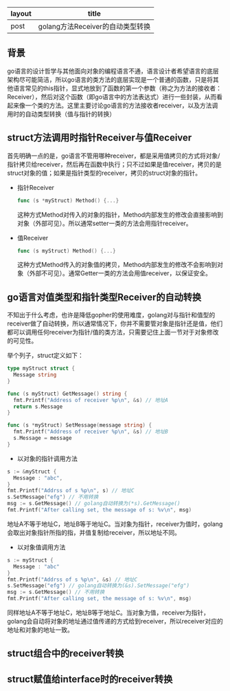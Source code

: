| layout | title                            |
| ------ | -------------------------------- |
| post   | golang方法Receiver的自动类型转换 |

 

## 背景

go语言的设计哲学与其他面向对象的编程语言不通，语言设计者希望语言的底层架构尽可能简洁，所以go语言的类方法的底层实现是一个普通的函数，只是将其他语言常见的this指针，显式地放到了函数的第一个参数（称之为方法的接收者：Receiver），然后对这个函数（即go语言中的方法表达式）进行一些封装，从而看起来像一个类的方法。这里主要讨论go语言的方法接收者receiver，以及方法调用时的自动类型转换（值与指针的转换）



## struct方法调用时指针Receiver与值Receiver

首先明确一点的是，go语言不管用哪种receiver，都是采用值拷贝的方式将对象/指针拷贝给receiver，然后再在函数中执行；只不过如果是值receiver，拷贝的是struct对象的值；如果是指针类型的receiver，拷贝的struct对象的指针。

- 指针Receiver

  ```go
  func (s *myStruct) Method() {...}
  ```

  这种方式Method对传入的对象的指针，Method内部发生的修改会直接影响到对象（外部可见）。所以通常setter一类的方法会用指针receiver。

- 值Receiver

  ```go
  func (s myStruct) Method() {...}
  ```

  这种方式Method传入的对象值的拷贝，Method内部发生的修改不会影响到对象（外部不可见）。通常Getter一类的方法会用值receiver，以保证安全。



## go语言对值类型和指针类型Receiver的自动转换

不知出于什么考虑，也许是降低gopher的使用难度，golang对与指针和值型的receiver做了自动转换，所以通常情况下，你并不需要管对象是指针还是值，他们都可以调用任何receiver为指针/值的类方法，只需要记住上面一节对于对象修改的可见性。

举个列子，struct定义如下：

``` go
type myStruct struct {
  Message string
}

func (s myStruct) GetMessage() string {
  fmt.Printf("Address of receiver %p\n", &s) // 地址A
  return s.Message
}

func (s *myStruct) SetMessage(message string) {
  fmt.Printf("Address of receiver %p\n", &s) // 地址B
  s.Message = message
}
```

- 以对象的指针调用方法

``` go
s := &myStruct {
  Message : "abc",
}
fmt.Printf("Addrss of s %p\n", s) // 地址C
s.SetMessage("efg") // 不用转换
msg := s.GetMessage() // golang自动转换为(*s).GetMessage()
fmt.Printf("After calling set, the message of s: %v\n", msg)

```

地址A不等于地址C，地址B等于地址C。当对象为指针，receiver为值时，golang会取出对象指针所指的指，并值复制给receiver，所以地址不同。

- 以对象值调用方法

```go
s := myStruct {
  Message : "abc"
}
fmt.Printf("Addrss of s %p\n", &s) // 地址C
s.SetMessage("efg") // golang自动转换为(&s).SetMessage("efg")
msg := s.GetMessage() // 不用转换
fmt.Printf("After calling set, the message of s: %v\n", msg)
```

同样地址A不等于地址C，地址B等于地址C。当对象为值，receiver为指针，golang会自动将对象的地址通过值传递的方式给到receiver，所以receiver对应的地址和对象的地址一致。



## struct组合中的receiver转换

## struct赋值给interface时的receiver转换



